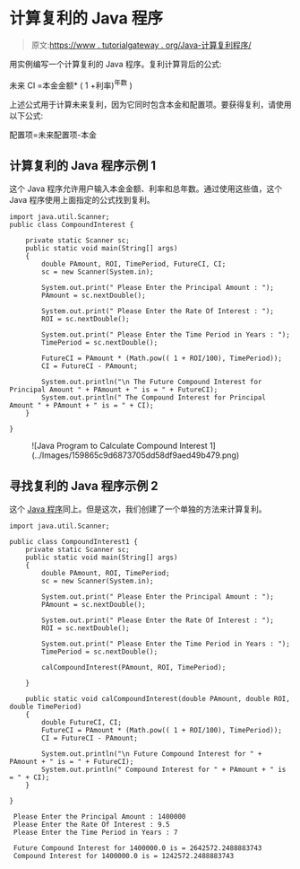 # 计算复利的 Java 程序

> 原文:[https://www . tutorialgateway . org/Java-计算复利程序/](https://www.tutorialgateway.org/java-program-to-calculate-compound-interest/)

用实例编写一个计算复利的 Java 程序。复利计算背后的公式:

未来 CI =本金金额* ( 1 +利率)<sup>年数</sup> )

上述公式用于计算未来复利，因为它同时包含本金和配置项。要获得复利，请使用以下公式:

配置项=未来配置项-本金

## 计算复利的 Java 程序示例 1

这个 Java 程序允许用户输入本金金额、利率和总年数。通过使用这些值，这个 Java 程序使用上面指定的公式找到复利。

```
import java.util.Scanner;
public class CompoundInterest {

	private static Scanner sc;
	public static void main(String[] args) 
	{
		double PAmount, ROI, TimePeriod, FutureCI, CI;
		sc = new Scanner(System.in);

		System.out.print(" Please Enter the Principal Amount : ");
		PAmount = sc.nextDouble();

		System.out.print(" Please Enter the Rate Of Interest : ");
		ROI = sc.nextDouble();

		System.out.print(" Please Enter the Time Period in Years : ");
		TimePeriod = sc.nextDouble();

		FutureCI = PAmount * (Math.pow(( 1 + ROI/100), TimePeriod));
		CI = FutureCI - PAmount;

		System.out.println("\n The Future Compound Interest for Principal Amount " + PAmount + " is = " + FutureCI);
		System.out.println(" The Compound Interest for Principal Amount " + PAmount + " is = " + CI);
	}

}
```

<figure class="wp-block-image">![Java Program to Calculate Compound Interest 1](../Images/159865c9d6873705dd58df9aed49b479.png)</figure>

## 寻找复利的 Java 程序示例 2

这个 [Java 程序](https://www.tutorialgateway.org/learn-java-programs/)同上。但是这次，我们创建了一个单独的方法来计算复利。

```
import java.util.Scanner;

public class CompoundInterest1 {
	private static Scanner sc;
	public static void main(String[] args) 
	{
		double PAmount, ROI, TimePeriod;
		sc = new Scanner(System.in);

		System.out.print(" Please Enter the Principal Amount : ");
		PAmount = sc.nextDouble();

		System.out.print(" Please Enter the Rate Of Interest : ");
		ROI = sc.nextDouble();

		System.out.print(" Please Enter the Time Period in Years : ");
		TimePeriod = sc.nextDouble();

		calCompoundInterest(PAmount, ROI, TimePeriod);

	}

	public static void calCompoundInterest(double PAmount, double ROI, double TimePeriod)
	{
		double FutureCI, CI;
		FutureCI = PAmount * (Math.pow(( 1 + ROI/100), TimePeriod));
		CI = FutureCI - PAmount;

		System.out.println("\n Future Compound Interest for " + PAmount + " is = " + FutureCI);
		System.out.println(" Compound Interest for " + PAmount + " is = " + CI);
	}

}
```

```
 Please Enter the Principal Amount : 1400000
 Please Enter the Rate Of Interest : 9.5
 Please Enter the Time Period in Years : 7

 Future Compound Interest for 1400000.0 is = 2642572.2488883743
 Compound Interest for 1400000.0 is = 1242572.2488883743
```